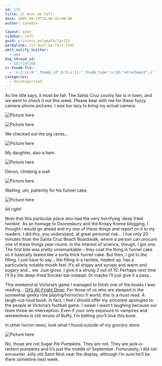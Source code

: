 ```yaml
---
id: 115
title: It must be fall!
date: 2005-09-19T15:06:01+00:00
author: synedra

layout: page
sidebar: left
guid: princess_polymath/?p=115
permalink: /it-must-be-fall.html
aktt_notify_twitter:
  - yes
dsq_thread_id:
  - 1877197186
tc-thumb-fld:
  - 'a:2:{s:9:"_thumb_id";b:0;s:11:"_thumb_type";s:10:"attachment";}'
categories:
  - Uncategorized
---
```

As the title says, it must be fall. The Santa Cruz county fair is in town, and we went to check it out this week. Please bear with me for these fuzzy camera-phone pictures. I was too lazy to bring my actual camera.
  
![Picture here](http://www.perlgoddess.com/blog/images/Image032.jpg)
  
![Picture here](http://www.perlgoddess.com/blog/images/Image035.jpg)
  
We checked out the pig races&#8230;
  
![Picture here](http://www.perlgoddess.com/blog/images/Image031.jpg)
  
My daughter, also a ham.
  
![Picture here](http://www.perlgoddess.com/blog/images/Image039.jpg)
  
Devon, climbing a wall
  
![Picture here](http://www.perlgoddess.com/blog/images/Image048.jpg)
  
Waiting, um, patiently for his funnel cake.
  
![Picture here](http://www.perlgoddess.com/blog/images/Image049.jpg)
  
All right!
  
Note that this particular place also had the very horrifying &#8216;deep fried twinkie&#8217;. As an homage to Doonesbury and the Krispy Kreme blogging, I thought I would go ahead and try one of these things and report on it to my readers. I did this, you understand, at great personal risk&#8230; I live only 20 minutes from the Santa Cruz Beach Boardwalk, where a person can procure one of these things year-round. In the interest of science, though, I got one. The first bite was pretty unremarkable &#8211; they coat the thing in funnel cake so it basically tasted like a sorta thick funnel cake. But then, I got to the filling. I just have to say&#8230; the filling in a twinkie, heated up, has a particularly notable mouth feel. It&#8217;s all drippy and syrupy and warm and sugary and&#8230; ew. Just gross. I give it a strong 2 out of 10. Perhaps next time I&#8217;ll try the deep-fried Snicker bar instead. Or maybe I&#8217;ll just give it a pass&#8230;
  
This weekend at Victoria&#8217;s game I managed to finish one of the books I was reading&#8230; [Gil&#8217;s All-Fright Diner](http://www.powells.com/partner/29171/biblio/0765314711). For those of us who are steeped in the somewhat geeky role playing/horror/sci fi world, this is a must read. A laugh-out-loud book. In fact, I feel I should offer my sincerest apologies to the people at Victoria&#8217;s football game. I swear I wasn&#8217;t laughing because our team threw an interception. Even if your only exposure to vampires and werewolves is old reruns of Buffy, I&#8217;m betting you&#8217;ll love this book.
  
In other horror news, look what I found outside of my grocery store:
  
![Picture here](http://www.perlgoddess.com/blog/images/Image038.jpg)
  
No, those are not Sugar Pie Pumpkins. They are not. They are jack-o-lantern pumpkins and it&#8217;s just the middle of September. Fortunately, I did not encounter Jolly old Saint Nick near the display, although I&#8217;m sure he&#8217;ll be there sometime next week.